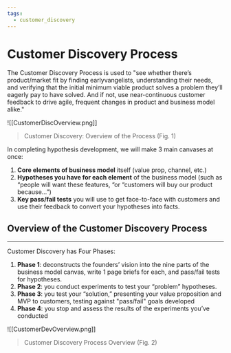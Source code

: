 ```yaml
---
tags:
  - customer_discovery
---
```


# Customer Discovery Process
The Customer Discovery Process is used to "see whether there’s product/market fit by finding earlyvangelists, understanding their needs, and verifying that the initial minimum viable product solves a problem they’ll eagerly pay to have solved. 
And if not, use near-continuous customer feedback to drive agile, frequent changes in product and business model alike."

![[CustomerDiscOverview.png]]
> Customer Discovery: Overview of the Process (Fig. 1)

In completing hypothesis development, we will make  3 main canvases at once:
1) **Core elements of business model** itself (value prop, channel, etc.)
2) **Hypotheses you have for each element** of the business model (such as “people will want these features, “or “customers will buy our product because…”)
3) **Key pass/fail tests** you will use to get face-to-face with customers and use their feedback to convert your hypotheses into facts.

## Overview of the Customer Discovery Process
---
Customer Discovery has Four Phases:
1) **Phase 1**: deconstructs the founders’ vision into the nine parts of the business
model canvas, write 1 page briefs for each, and pass/fail tests for hypotheses.
2) **Phase 2**: you conduct experiments to test your “problem” hypotheses.
3) **Phase 3**: you test your “solution,” presenting your value proposition and MVP to customers, testing against "pass/fail" goals developed
4) **Phase 4**: you stop and assess the results of the experiments you’ve conducted

![[CustomerDevOverview.png]]
> Customer Discovery Process Overview (Fig. 2)



